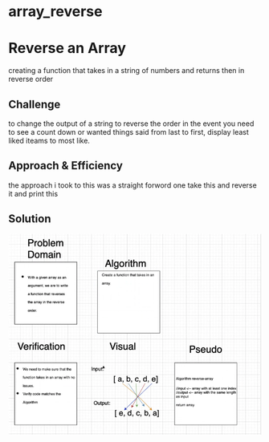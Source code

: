 # array_reverse

# Reverse an Array
creating a function that takes in a string of numbers and returns then in reverse order

## Challenge
to change the output of a string to reverse the order in the event you need to see a count down or wanted things said from last to first, display least liked iteams to most like.

## Approach & Efficiency
the approach i took to this was a straight forword one take this and reverse it and print this

## Solution
![White board](../../../assets/array-reverse.png)